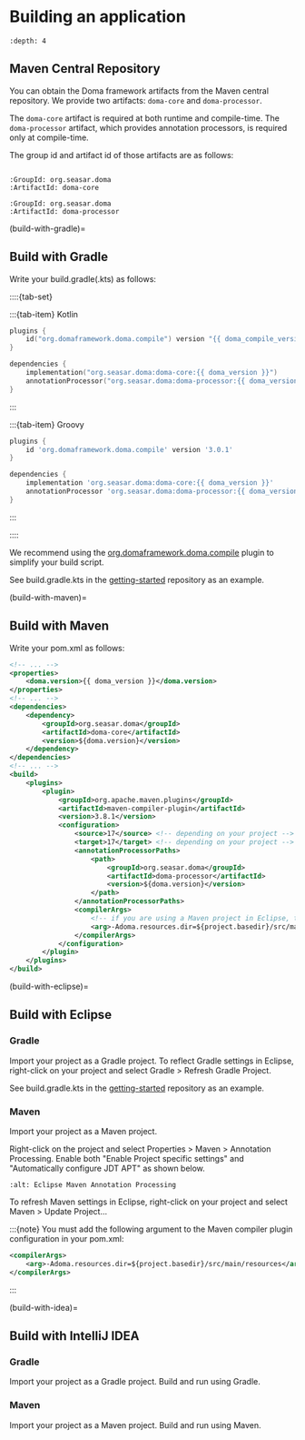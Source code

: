 # Building an application

```{contents}
:depth: 4
```

## Maven Central Repository

You can obtain the Doma framework artifacts from the Maven central repository.
We provide two artifacts: `doma-core` and `doma-processor`.

The `doma-core` artifact is required at both runtime and compile-time.
The `doma-processor` artifact, which provides annotation processors, is required only at compile-time.

The group id and artifact id of those artifacts are as follows:

```{eval-rst}

:GroupId: org.seasar.doma
:ArtifactId: doma-core

:GroupId: org.seasar.doma
:ArtifactId: doma-processor
```

(build-with-gradle)=

## Build with Gradle

Write your build.gradle(.kts) as follows:

::::{tab-set}

:::{tab-item} Kotlin
```kotlin
plugins {
    id("org.domaframework.doma.compile") version "{{ doma_compile_version }}"
}

dependencies {
    implementation("org.seasar.doma:doma-core:{{ doma_version }}")
    annotationProcessor("org.seasar.doma:doma-processor:{{ doma_version }}")
}
```
:::

:::{tab-item} Groovy
```groovy
plugins {
    id 'org.domaframework.doma.compile' version '3.0.1'
}

dependencies {
    implementation 'org.seasar.doma:doma-core:{{ doma_version }}'
    annotationProcessor 'org.seasar.doma:doma-processor:{{ doma_version }}'
}
```
:::

::::

We recommend using the [org.domaframework.doma.compile] plugin to simplify your build script.

See build.gradle.kts in the [getting-started] repository as an example.

(build-with-maven)=

## Build with Maven

Write your pom.xml as follows:

```xml
<!-- ... -->
<properties>
    <doma.version>{{ doma_version }}</doma.version>
</properties>
<!-- ... -->
<dependencies>
    <dependency>
        <groupId>org.seasar.doma</groupId>
        <artifactId>doma-core</artifactId>
        <version>${doma.version}</version>
    </dependency>
</dependencies>
<!-- ... -->
<build>
    <plugins>
        <plugin>
            <groupId>org.apache.maven.plugins</groupId>
            <artifactId>maven-compiler-plugin</artifactId>
            <version>3.8.1</version>
            <configuration>
                <source>17</source> <!-- depending on your project -->
                <target>17</target> <!-- depending on your project -->
                <annotationProcessorPaths>
                    <path>
                        <groupId>org.seasar.doma</groupId>
                        <artifactId>doma-processor</artifactId>
                        <version>${doma.version}</version>
                    </path>
                </annotationProcessorPaths>
                <compilerArgs>
                    <!-- if you are using a Maven project in Eclipse, this argument is required -->
                    <arg>-Adoma.resources.dir=${project.basedir}/src/main/resources</arg>
                </compilerArgs>
            </configuration>
        </plugin>
    </plugins>
</build>
```

(build-with-eclipse)=

## Build with Eclipse

### Gradle

Import your project as a Gradle project.
To reflect Gradle settings in Eclipse, right-click on your project and select Gradle > Refresh Gradle Project.

See build.gradle.kts in the [getting-started] repository as an example.

### Maven

Import your project as a Maven project.

Right-click on the project and select Properties > Maven > Annotation Processing.
Enable both "Enable Project specific settings" and "Automatically configure JDT APT"
as shown below.

```{image} images/eclipse-maven-annotation-processing.png
:alt: Eclipse Maven Annotation Processing
```

To refresh Maven settings in Eclipse, right-click on your project and select Maven > Update Project...

:::{note}
You must add the following argument to the Maven compiler plugin configuration in your pom.xml:

```xml
<compilerArgs>
    <arg>-Adoma.resources.dir=${project.basedir}/src/main/resources</arg>
</compilerArgs>
```
:::

(build-with-idea)=

## Build with IntelliJ IDEA

### Gradle

Import your project as a Gradle project.
Build and run using Gradle.

### Maven

Import your project as a Maven project.
Build and run using Maven.

[com.diffplug.eclipse.apt]: https://plugins.gradle.org/plugin/com.diffplug.eclipse.apt
[getting-started]: https://github.com/domaframework/getting-started
[org.domaframework.doma.compile]: https://github.com/domaframework/doma-compile-plugin

